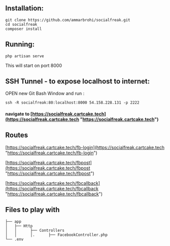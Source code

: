 ## **Installation:**
    git clone https://github.com/ammarbrohi/socialfreak.git
    cd socialfreak
    composer install

## **Running:**
    php artisan serve
This will start on port 8000

## **SSH Tunnel - to expose localhost to internet:**

OPEN new Git Bash Window and run :

	ssh -R socialfreak:80:localhost:8000 54.158.228.131 -p 2222
#### navigate to [https://socialfreak.cartcake.tech](https://socialfreak.cartcake.tech "https://socialfreak.cartcake.tech")

## Routes

[https://socialfreak.cartcake.tech/fb-login](https://socialfreak.cartcake.tech "https://socialfreak.cartcake.tech/fb-login")

[https://socialfreak.cartcake.tech/fbpost](https://socialfreak.cartcake.tech/fbpost "https://socialfreak.cartcake.tech/fbpost")

[https://socialfreak.cartcake.tech/fbcallback](https://socialfreak.cartcake.tech/fbcallback "https://socialfreak.cartcake.tech/fbcallback")


## Files to play with
```
├── app
│   ├── Http
│   │      ├── Controllers
│   │      │.      ├── FacebookController.php
└── .env
```
